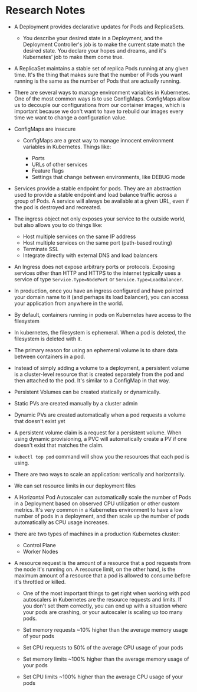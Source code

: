 # Research Notes

- A Deployment provides declarative updates for Pods and ReplicaSets.

  - You describe your desired state in a Deployment, and the Deployment Controller's job is to make the current state match the desired state. You declare your hopes and dreams, and it's Kubernetes' job to make them come true.

- A ReplicaSet maintains a stable set of replica Pods running at any given time. It's the thing that makes sure that the number of Pods you want running is the same as the number of Pods that are actually running.

- There are several ways to manage environment variables in Kubernetes. One of the most common ways is to use ConfigMaps. ConfigMaps allow us to decouple our configurations from our container images, which is important because we don't want to have to rebuild our images every time we want to change a configuration value.

- ConfigMaps are insecure

  - ConfigMaps are a great way to manage innocent environment variables in Kubernetes. Things like:

    - Ports
    - URLs of other services
    - Feature flags
    - Settings that change between environments, like DEBUG mode

- Services provide a stable endpoint for pods. They are an abstraction used to provide a stable endpoint and load balance traffic across a group of Pods. A service will always be available at a given URL, even if the pod is destroyed and recreated.

- The ingress object not only exposes your service to the outside world, but also allows you to do things like:

  - Host multiple services on the same IP address
  - Host multiple services on the same port (path-based routing)
  - Terminate SSL
  - Integrate directly with external DNS and load balancers

- An Ingress does not expose arbitrary ports or protocols. Exposing services other than HTTP and HTTPS to the internet typically uses a service of type `Service.Type=NodePort` or `Service.Type=LoadBalancer`.

- In production, once you have an ingress configured and have pointed your domain name to it (and perhaps its load balancer), you can access your application from anywhere in the world.

- By default, containers running in pods on Kubernetes have access to the filesystem

- In kubernetes, the filesystem is ephemeral. When a pod is deleted, the filesystem is deleted with it.

- The primary reason for using an ephemeral volume is to share data between containers in a pod.

- Instead of simply adding a volume to a deployment, a persistent volume is a cluster-level resource that is created separately from the pod and then attached to the pod. It's similar to a ConfigMap in that way.

- Persistent Volumes can be created statically or dynamically.

 - Static PVs are created manually by a cluster admin
 - Dynamic PVs are created automatically when a pod requests a volume that doesn't exist yet

- A persistent volume claim is a request for a persistent volume. When using dynamic provisioning, a PVC will automatically create a PV if one doesn't exist that matches the claim.

- `kubectl top pod` command  will show you the resources that each pod is using.

- There are two ways to scale an application: vertically and horizontally.

- We can set resource limits in our deployment files

- A Horizontal Pod Autoscaler can automatically scale the number of Pods in a Deployment based on observed CPU utilization or other custom metrics. It's very common in a Kubernetes environment to have a low number of pods in a deployment, and then scale up the number of pods automatically as CPU usage increases.

- there are two types of machines in a production Kubernetes cluster:

  - Control Plane
  - Worker Nodes

- A resource request is the amount of a resource that a pod requests from the node it's running on. A resource limit, on the other hand, is the maximum amount of a resource that a pod is allowed to consume before it's throttled or killed.
  - One of the most important things to get right when working with pod autoscalers in Kubernetes are the resource requests and limits. If you don't set them correctly, you can end up with a situation where your pods are crashing, or your autoscaler is scaling up too many pods.

   - Set memory requests ~10% higher than the average memory usage of your pods
   - Set CPU requests to 50% of the average CPU usage of your pods
   - Set memory limits ~100% higher than the average memory usage of your pods
   - Set CPU limits ~100% higher than the average CPU usage of your pods
   

 
